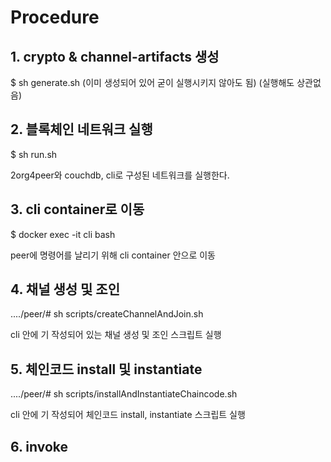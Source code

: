 # Procedure

## 1. crypto & channel-artifacts 생성
$ sh generate.sh
(이미 생성되어 있어 굳이 실행시키지 않아도 됨)
(실행해도 상관없음)

## 2. 블록체인 네트워크 실행
$ sh run.sh

2org4peer와 couchdb, cli로 구성된 네트워크를 실행한다.

## 3. cli container로 이동
$ docker exec -it cli bash

peer에 명령어를 날리기 위해 cli container 안으로 이동

## 4. 채널 생성 및 조인
..../peer/# sh scripts/createChannelAndJoin.sh

cli 안에 기 작성되어 있는 채널 생성 및 조인 스크립트 실행

## 5. 체인코드 install 및 instantiate
..../peer/# sh scripts/installAndInstantiateChaincode.sh

cli 안에 기 작성되어 체인코드 install, instantiate 스크립트 실행

## 6. invoke 
